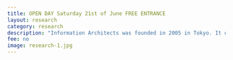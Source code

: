 ```yaml
---
title: OPEN DAY Saturday 21st of June FREE ENTRANCE
layout: research
category: research
description: "Information Architects was founded in 2005 in Tokyo. It quickly grew into “one of the most famous design agencies in the world” (Corriere Della Sera). Our websites.MORE INFO"
fee: no
image: research-1.jpg
---
```

